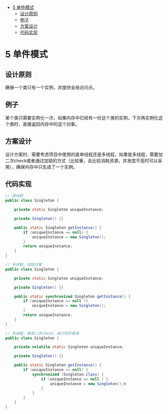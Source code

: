 <!-- START doctoc generated TOC please keep comment here to allow auto update -->
<!-- DON'T EDIT THIS SECTION, INSTEAD RE-RUN doctoc TO UPDATE -->

- [5 单件模式](#5-%E5%8D%95%E4%BB%B6%E6%A8%A1%E5%BC%8F)
  - [设计原则](#%E8%AE%BE%E8%AE%A1%E5%8E%9F%E5%88%99)
  - [例子](#%E4%BE%8B%E5%AD%90)
  - [方案设计](#%E6%96%B9%E6%A1%88%E8%AE%BE%E8%AE%A1)
  - [代码实现](#%E4%BB%A3%E7%A0%81%E5%AE%9E%E7%8E%B0)

<!-- END doctoc generated TOC please keep comment here to allow auto update -->

# 5 单件模式

## 设计原则

确保一个类只有一个实例，并提供全局访问点。

## 例子

某个类只需要实例化一次，如果内存中已经有一份这个类的实例，下次再实例化这个类时，直接返回内存中的这个对象。

## 方案设计

设计方案时，需要考虑项目中使用的是单线程还是多线程，如果是多线程，需要加二次check或者通过加锁的方式（比较重，会比较消耗资源，并发度不高时可以采用），确保内存中只生成了一个实例。

## 代码实现

```Java
// 单线程
public class Singleton {

	private static Singleton uniqueInstance;

	private Singleton() {}

	public static Singleton getInstance() {
		if (uniqueInstance == null) {
			uniqueInstance = new Singleton();
		}
		return uniqueInstance;
	}
}

// 多线程，加锁方案
public class Singleton {

	private static Singleton uniqueInstance;

	private Singleton() {}

	public static synchronized Singleton getInstance() {
		if (uniqueInstance == null ){
			uniqueInstance = new Singleton();
		}
		return uniqueInstance;
	}
}

// 多线程，使用二次check，减少同步使用
public class Singleton {

	private volatile static Singleton uniqueInstance;

	private Singleton() {}

	public static Singleton getInstance() {
		if (uniqueInstance == null) {
			synchronized (Singleton.class) {
				if (uniqueInstance == null ) {
					uniqueInstance = new Singleton();n
				}
			}
		}
	}
}

```
